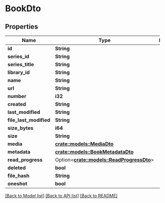 # BookDto

## Properties

Name | Type | Description | Notes
------------ | ------------- | ------------- | -------------
**id** | **String** |  | 
**series_id** | **String** |  | 
**series_title** | **String** |  | 
**library_id** | **String** |  | 
**name** | **String** |  | 
**url** | **String** |  | 
**number** | **i32** |  | 
**created** | **String** |  | 
**last_modified** | **String** |  | 
**file_last_modified** | **String** |  | 
**size_bytes** | **i64** |  | 
**size** | **String** |  | 
**media** | [**crate::models::MediaDto**](MediaDto.md) |  | 
**metadata** | [**crate::models::BookMetadataDto**](BookMetadataDto.md) |  | 
**read_progress** | Option<[**crate::models::ReadProgressDto**](ReadProgressDto.md)> |  | [optional]
**deleted** | **bool** |  | 
**file_hash** | **String** |  | 
**oneshot** | **bool** |  | 

[[Back to Model list]](../README.md#documentation-for-models) [[Back to API list]](../README.md#documentation-for-api-endpoints) [[Back to README]](../README.md)



